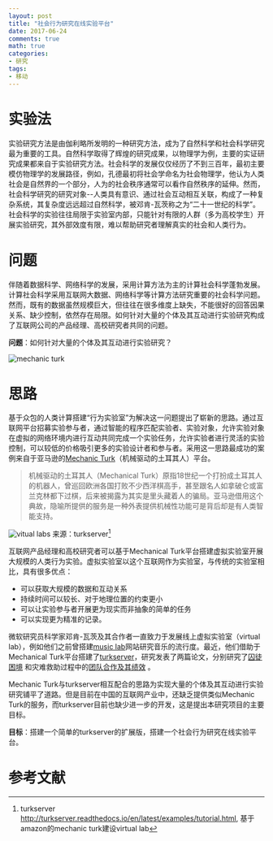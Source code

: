 ```yaml
---
layout: post
title: "社会行为研究在线实验平台"
date: 2017-06-24
comments: true
math: true
categories:
- 研究
tags:
- 移动
---
```


# 实验法

实验研究方法是由伽利略所发明的一种研究方法，成为了自然科学和社会科学研究最为重要的工具。自然科学取得了辉煌的研究成果，以物理学为例，主要的实证研究成果都来自于实验研究方法。社会科学的发展仅仅经历了不到三百年，最初主要模仿物理学的发展路径，例如，孔德最初将社会学命名为社会物理学，他认为人类社会是自然界的一个部分，人为的社会秩序通常可以看作自然秩序的延伸。然而，社会科学研究的研究对象--人类具有意识、通过社会互动相互关联，构成了一种复杂系统，其复杂度远远超过自然科学，被邓肯-瓦茨称之为“二十一世纪的科学”。社会科学的实验往往局限于实验室内部，只能针对有限的人群（多为高校学生）开展实验研究，其外部效度有限，难以帮助研究者理解真实的社会和人类行为。

# 问题

伴随着数据科学、网络科学的发展，采用计算方法为主的计算社会科学蓬勃发展。计算社会科学采用互联网大数据、网络科学等计算方法研究重要的社会科学问题。然而，既有的数据虽然规模巨大，但往往在很多维度上缺失，不能很好的回答因果关系、缺少控制，依然存在局限。如何针对大量的个体及其互动进行实验研究构成了互联网公司的产品经理、高校研究者共同的问题。

**问题**：如何针对大量的个体及其互动进行实验研究？

![mechanic turk](http://oaf2qt3yk.bkt.clouddn.com/da38e18664ffdc32018e1a96f84a1099.png)

# 思路

基于众包的人类计算搭建“行为实验室”为解决这一问题提出了崭新的思路。通过互联网平台招募实验参与者，通过智能的程序匹配实验者、实验对象，允许实验对象在虚拟的网络环境内进行互动共同完成一个实验任务，允许实验者进行灵活的实验控制，可以较低的价格吸引更多的实验设计者和参与者。采用这一思路最成功的案例来自于亚马逊的[Mechanic Turk](https://www.mturk.com/mturk/welcome)（机械驱动的土耳其人）平台。

> 机械驱动的土耳其人（Mechanical Turk）原指18世纪一个打扮成土耳其人的机器人，曾巡回欧洲各国打败不少西洋棋高手，甚至跟名人如拿破仑或富兰克林都下过棋，后来被揭露为其实是里头藏着人的骗局。亚马逊借用这个典故，隐喻所提供的服务是一种外表提供机械性功能可是背后却是有人类智能支持。


![vitual labs](http://oaf2qt3yk.bkt.clouddn.com/144732ecfc771f5c53b0722cf09476cc.png)
来源：turkserver[^turkserver]

互联网产品经理和高校研究者可以基于Mechanical Turk平台搭建虚拟实验室开展大规模的人类行为实验。虚拟实验室以这个互联网作为实验室，与传统的实验室相比，具有很多优点：

- 可以获取大规模的数据和互动关系
- 持续时间可以较长、对于地理位置的约束更小
- 可以让实验参与者开展更为现实而非抽象的简单的任务
- 可以实现更为精准的记录。

微软研究员科学家邓肯-瓦茨及其合作者一直致力于发展线上虚拟实验室（virtual lab），例如他们之前曾搭建[music lab](http://www.princeton.edu/~mjs3/musiclab.shtml)网站研究音乐的流行度。最近，他们借助于Mechanical Turk平台搭建了[turkserver](http://turkserver.readthedocs.io/en/latest/examples/tutorial.html)，研究发表了两篇论文，分别研究了[囚徒困境](https://www.nature.com/articles/ncomms13800) 和灾难救助过程中的[团队合作及其绩效](http://journals.plos.org/plosone/article?id=10.1371/journal.pone.0153048) 。


[^turkserver]: turkserver http://turkserver.readthedocs.io/en/latest/examples/tutorial.html, 基于amazon的mechanic turk建设virtual lab



Mechanic Turk与turkserver相互配合的思路为实现大量的个体及其互动进行实验研究铺平了道路。但是目前在中国的互联网产业中，还缺乏提供类似Mechanic Turk的服务，而turkserver目前也缺少进一步的开发，这是提出本研究项目的主要目标。

**目标**：搭建一个简单的turkserver的扩展版，搭建一个社会行为研究在线实验平台。




# 参考文献
